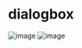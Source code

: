 # dialogbox
![image](https://github.com/user-attachments/assets/36d372c6-a69b-4c73-b442-af4db3a42f4a)
![image](https://github.com/user-attachments/assets/19dae181-d692-4ae8-9529-8c773a4d9a37)

